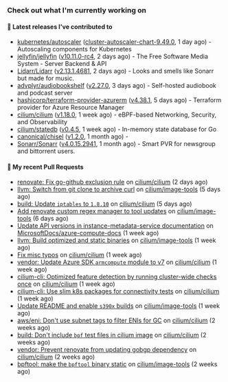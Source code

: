### Check out what I'm currently working on

#### 🔭 Latest releases I've contributed to

- [kubernetes/autoscaler](https://github.com/kubernetes/autoscaler) ([cluster-autoscaler-chart-9.49.0](https://github.com/kubernetes/autoscaler/releases/tag/cluster-autoscaler-chart-9.49.0), 1 day ago) - Autoscaling components for Kubernetes
- [jellyfin/jellyfin](https://github.com/jellyfin/jellyfin) ([v10.11.0-rc4](https://github.com/jellyfin/jellyfin/releases/tag/v10.11.0-rc4), 2 days ago) - The Free Software Media System - Server Backend &amp; API
- [Lidarr/Lidarr](https://github.com/Lidarr/Lidarr) ([v2.13.1.4681](https://github.com/Lidarr/Lidarr/releases/tag/v2.13.1.4681), 2 days ago) - Looks and smells like Sonarr but made for music.
- [advplyr/audiobookshelf](https://github.com/advplyr/audiobookshelf) ([v2.27.0](https://github.com/advplyr/audiobookshelf/releases/tag/v2.27.0), 3 days ago) - Self-hosted audiobook and podcast server
- [hashicorp/terraform-provider-azurerm](https://github.com/hashicorp/terraform-provider-azurerm) ([v4.38.1](https://github.com/hashicorp/terraform-provider-azurerm/releases/tag/v4.38.1), 5 days ago) - Terraform provider for Azure Resource Manager
- [cilium/cilium](https://github.com/cilium/cilium) ([v1.18.0](https://github.com/cilium/cilium/releases/tag/v1.18.0), 1 week ago) - eBPF-based Networking, Security, and Observability
- [cilium/statedb](https://github.com/cilium/statedb) ([v0.4.5](https://github.com/cilium/statedb/releases/tag/v0.4.5), 1 week ago) - In-memory state database for Go
- [canonical/chisel](https://github.com/canonical/chisel) ([v1.2.0](https://github.com/canonical/chisel/releases/tag/v1.2.0), 1 month ago) - 
- [Sonarr/Sonarr](https://github.com/Sonarr/Sonarr) ([v4.0.15.2941](https://github.com/Sonarr/Sonarr/releases/tag/v4.0.15.2941), 1 month ago) - Smart PVR for newsgroup and bittorrent users.

#### 🔨 My recent Pull Requests

- [renovate: Fix go-github exclusion rule](https://github.com/cilium/cilium/pull/40911) on [cilium/cilium](https://github.com/cilium/cilium) (2 days ago)
- [llvm: Switch from git clone to archive curl](https://github.com/cilium/image-tools/pull/370) on [cilium/image-tools](https://github.com/cilium/image-tools) (5 days ago)
- [build: Update `iptables` to `1.8.10`](https://github.com/cilium/cilium/pull/40842) on [cilium/cilium](https://github.com/cilium/cilium) (5 days ago)
- [Add renovate custom regex manager to tool updates](https://github.com/cilium/image-tools/pull/369) on [cilium/image-tools](https://github.com/cilium/image-tools) (6 days ago)
- [Update API versions in instance-metadata-service documentation](https://github.com/MicrosoftDocs/azure-compute-docs/pull/289) on [MicrosoftDocs/azure-compute-docs](https://github.com/MicrosoftDocs/azure-compute-docs) (1 week ago)
- [llvm: Build optimized and static binaries](https://github.com/cilium/image-tools/pull/368) on [cilium/image-tools](https://github.com/cilium/image-tools) (1 week ago)
- [Fix misc typos](https://github.com/cilium/cilium/pull/40769) on [cilium/cilium](https://github.com/cilium/cilium) (1 week ago)
- [vendor: Update Azure SDK `armcompute` module to v7](https://github.com/cilium/cilium/pull/40718) on [cilium/cilium](https://github.com/cilium/cilium) (1 week ago)
- [cilium-cli: Optimized feature detection by running cluster-wide checks once](https://github.com/cilium/cilium/pull/40715) on [cilium/cilium](https://github.com/cilium/cilium) (1 week ago)
- [cilium-cli: Use slim k8s packages for connectivity tests](https://github.com/cilium/cilium/pull/40708) on [cilium/cilium](https://github.com/cilium/cilium) (1 week ago)
- [Update README and enable `s390x` builds](https://github.com/cilium/image-tools/pull/367) on [cilium/image-tools](https://github.com/cilium/image-tools) (1 week ago)
- [aws/eni: Don&#39;t use subnet tags to filter ENIs for GC](https://github.com/cilium/cilium/pull/40656) on [cilium/cilium](https://github.com/cilium/cilium) (2 weeks ago)
- [build: Don&#39;t include `bpf` test files in cilium image](https://github.com/cilium/cilium/pull/40634) on [cilium/cilium](https://github.com/cilium/cilium) (2 weeks ago)
- [vendor: Prevent renovate from updating gobgp dependency](https://github.com/cilium/cilium/pull/40612) on [cilium/cilium](https://github.com/cilium/cilium) (2 weeks ago)
- [bpftool: make the `bpftool` binary static](https://github.com/cilium/image-tools/pull/366) on [cilium/image-tools](https://github.com/cilium/image-tools) (2 weeks ago)
